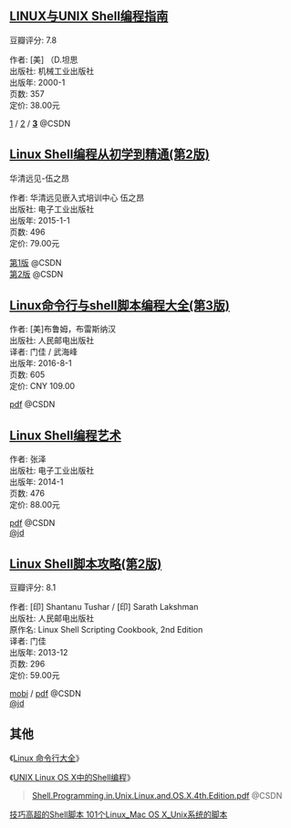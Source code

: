 ## [LINUX与UNIX Shell编程指南](https://book.douban.com/subject/1231821/)
豆瓣评分: 7.8  

作者: [美] （D.坦思   
出版社: 机械工业出版社  
出版年: 2000-1  
页数: 357  
定价: 38.00元  

[1](http://download.csdn.net/download/qq_33234327/9321805) / [2](http://download.csdn.net/download/but_yu/9998218) / [**3**](http://download.csdn.net/download/luoyanghero/10004940) @CSDN  

## [Linux Shell编程从初学到精通(第2版)](https://book.douban.com/subject/26277096/)
华清远见-伍之昂

作者: 华清远见嵌入式培训中心 伍之昂  
出版社: 电子工业出版社  
出版年: 2015-1-1  
页数: 496  
定价: 79.00元  

[第1版](http://download.csdn.net/download/machen_smiling/9612846) @CSDN  
[第2版](http://download.csdn.net/download/johnllon/8997403) @CSDN  

## [Linux命令行与shell脚本编程大全(第3版)](https://book.douban.com/subject/26854226/)
作者: [美]布鲁姆，布雷斯纳汉  
出版社: 人民邮电出版社  
译者: 门佳 / 武海峰  
出版年: 2016-8-1  
页数: 605  
定价: CNY 109.00  

[pdf](http://download.csdn.net/download/chuweijiong3375/10209734) @CSDN  

## [Linux Shell编程艺术](https://book.douban.com/subject/26609383/)
作者: 张泽  
出版社: 电子工业出版社  
出版年: 2014-1  
页数: 476  
定价: 88.00元  

[pdf](http://download.csdn.net/download/frank_20080215/8878059) @CSDN  
[@jd](https://item.jd.com/10984615903.html)

## [Linux Shell脚本攻略(第2版)](https://book.douban.com/subject/25791952/)
豆瓣评分: 8.1  

作者: [印] Shantanu Tushar / [印] Sarath Lakshman  
出版社: 人民邮电出版社  
原作名: Linux Shell Scripting Cookbook, 2nd Edition  
译者: 门佳  
出版年: 2013-12  
页数: 296  
定价: 59.00元  

[mobi](http://download.csdn.net/download/woaielf/9708883) / [pdf](http://download.csdn.net/download/jingerppp/9964353)  @CSDN  
[@jd](https://item.jd.com/11381298.html)  

## 其他
《[Linux 命令行大全](https://item.jd.com/11196146.html)》  

《[UNIX Linux OS X中的Shell编程](https://item.jd.com/20164385623.html)》  
> [Shell.Programming.in.Unix.Linux.and.OS.X.4th.Edition.pdf](http://download.csdn.net/download/xinconan1992/9675826) @CSDN  

[技巧高超的Shell脚本 101个Linux_Mac OS X_Unix系统的脚本](http://download.csdn.net/download/sames/368523)  
